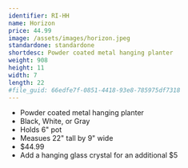 ```yaml
---
identifier: RI-HH
name: Horizon
price: 44.99
image: /assets/images/horizon.jpeg
standardone: standardone
shortdesc: Powder coated metal hanging planter
weight: 908
height: 11
width: 7
length: 22
#file_guid: 66edfe7f-0851-4418-93e8-785975df7318
---
```



- Powder coated metal hanging planter  
- Black, White, or Gray
- Holds 6" pot  
- Measues 22" tall by 9" wide
- $44.99
- Add a hanging glass crystal for an additional $5
